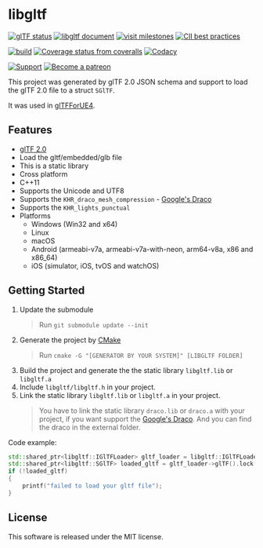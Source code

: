 # libgltf

[![glTF status](https://img.shields.io/badge/glTF-2%2E0-green.svg?style=flat)](https://github.com/KhronosGroup/glTF)
[![libgltf document](https://readthedocs.org/projects/libgltf/badge/?version=latest)](http://libgltf.rtfd.io/)
[![visit milestones](https://img.shields.io/badge/visit-milestones-blue.svg?style=flat)](https://github.com/code4game/libgltf/milestones)
[![CII best practices](https://bestpractices.coreinfrastructure.org/projects/1434/badge)](https://bestpractices.coreinfrastructure.org/projects/1434)

[![build](https://github.com/code4game/libgltf/workflows/build/badge.svg)](https://github.com/code4game/libgltf/actions?query=workflow%3Abuild)
[![Coverage status from coveralls](https://coveralls.io/repos/github/code4game/libgltf/badge.svg?branch=master)](https://coveralls.io/github/code4game/libgltf?branch=master)
[![Codacy](https://api.codacy.com/project/badge/Grade/fa7ee9a5bc9b4befb703298ca721bc9a)](https://www.codacy.com/app/code4game/libgltf?utm_source=github.com&amp;utm_medium=referral&amp;utm_content=code4game/libgltf&amp;utm_campaign=Badge_Grade)

[![Support](https://img.shields.io/badge/support-buy%20a%20cup%20of%20coffee-orange.svg?style=flat)](https://c4gio.itch.io/libgltf-ue4)
[![Become a patreon](https://img.shields.io/badge/donation-become%20a%20patreon-orange.svg?style=flat)](https://www.patreon.com/bePatron?u=7553208)

This project was generated by glTF 2.0 JSON schema and support to load the glTF 2.0 file to a struct `SGlTF`.

It was used in [glTFForUE4](https://github.com/code4game/glTFForUE4).

## Features

* [glTF 2.0]
* Load the gltf/embedded/glb file
* This is a static library
* Cross platform
* C++11
* Supports the Unicode and UTF8
* Supports the `KHR_draco_mesh_compression` - [Google's Draco]
* Supports the `KHR_lights_punctual`
* Platforms
  * Windows (Win32 and x64)
  * Linux
  * macOS
  * Android (armeabi-v7a, armeabi-v7a-with-neon, arm64-v8a, x86 and x86_64)
  * iOS (simulator, iOS, tvOS and watchOS)

## Getting Started

1. Update the submodule
    > Run `git submodule update --init`
2. Generate the project by [CMake]
    > Run `cmake -G "[GENERATOR BY YOUR SYSTEM]" [LIBGLTF FOLDER]`
3. Build the project and generate the the static library `libgltf.lib` or `libgltf.a`
4. Include `libgltf/libgltf.h` in your project.
5. Link the static library `libgltf.lib` or `libgltf.a` in your project.
    > You have to link the static library `draco.lib` or `draco.a` with your project, if you want support the [Google's Draco].
    > And you can find the draco in the external folder.

Code example:

```cpp
std::shared_ptr<libgltf::IGlTFLoader> gltf_loader = libgltf::IGlTFLoader::Create(/*your gltf file*/);
std::shared_ptr<libgltf::SGlTF> loaded_gltf = gltf_loader->glTF().lock();
if (!loaded_gltf)
{
    printf("failed to load your gltf file");
}
```

## License

This software is released under the MIT license.

[glTF 2.0]: https://www.khronos.org/gltf/
[Google's Draco]: https://github.com/google/draco
[CMake]: https://cmake.org/
